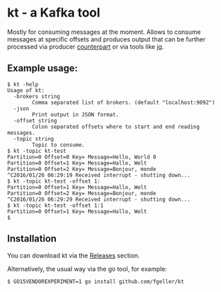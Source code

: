 # kt - a Kafka tool

Mostly for consuming messages at the moment. Allows to consume messages at specific offsets and produces output that can be further processed via producer [counterpart](https://github.com/echojc/kp) or via tools like [jq](https://stedolan.github.io/jq/).

## Example usage:

    $ kt -help
    Usage of kt:
      -brokers string
            Comma separated list of brokers. (default "localhost:9092")
      -json
            Print output in JSON format.
      -offset string
            Colon separated offsets where to start and end reading messages.
      -topic string
            Topic to consume.
    $ kt -topic kt-test
    Partition=0 Offset=0 Key= Message=Hello, World 0
    Partition=0 Offset=1 Key= Message=Hallo, Welt
    Partition=0 Offset=2 Key= Message=Bonjour, monde
    ^C2016/01/26 06:29:19 Received interrupt - shutting down...
    $ kt -topic kt-test -offset 1:
    Partition=0 Offset=1 Key= Message=Hallo, Welt
    Partition=0 Offset=2 Key= Message=Bonjour, monde
    ^C2016/01/26 06:29:29 Received interrupt - shutting down...
    $ kt -topic kt-test -offset 1:1
    Partition=0 Offset=1 Key= Message=Hallo, Welt
    $

## Installation

You can download kt via the [Releases](https://github.com/fgeller/kt/releases) section.

Alternatively, the usual way via the go tool, for example:

    $ GO15VENDOREXPERIMENT=1 go install github.com/fgeller/kt
